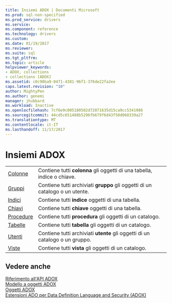 ```yaml
---
title: Insiemi ADOX | Documenti Microsoft
ms.prod: sql-non-specified
ms.prod_service: drivers
ms.service: 
ms.component: reference
ms.technology: drivers
ms.custom: 
ms.date: 01/19/2017
ms.reviewer: 
ms.suite: sql
ms.tgt_pltfrm: 
ms.topic: article
helpviewer_keywords:
- ADOX, collections
- collections [ADOX]
ms.assetid: c0c90ba9-0471-4381-96f1-376de22fa2ee
caps.latest.revision: "10"
author: MightyPen
ms.author: genemi
manager: jhubbard
ms.workload: Inactive
ms.openlocfilehash: 7cf6e9c005180502d72071635d15ca9cc5341986
ms.sourcegitcommit: 44cd5c651488b5296fb679f6d43f50d068339a27
ms.translationtype: MT
ms.contentlocale: it-IT
ms.lasthandoff: 11/17/2017
---
```

# <a name="adox-collections"></a>Insiemi ADOX
|||  
|-|-|  
|[Colonne](../../../ado/reference/adox-api/columns-collection-adox.md)|Contiene tutti **colonna** gli oggetti di una tabella, indice o chiave.|  
|[Gruppi](../../../ado/reference/adox-api/groups-collection-adox.md)|Contiene tutti archiviati **gruppo** gli oggetti di un catalogo o un utente.|  
|[Indici](../../../ado/reference/adox-api/indexes-collection-adox.md)|Contiene tutti **indice** oggetti di una tabella.|  
|[Chiavi](../../../ado/reference/adox-api/keys-collection-adox.md)|Contiene tutti **chiave** oggetti di una tabella.|  
|[Procedure](../../../ado/reference/adox-api/procedures-collection-adox.md)|Contiene tutti **procedura** gli oggetti di un catalogo.|  
|[Tabelle](../../../ado/reference/adox-api/tables-collection-adox.md)|Contiene tutti **tabella** gli oggetti di un catalogo.|  
|[Utenti](../../../ado/reference/adox-api/users-collection-adox.md)|Contiene tutti archiviati **utente** gli oggetti di un catalogo o un gruppo.|  
|[Viste](../../../ado/reference/adox-api/views-collection-adox.md)|Contiene tutti **vista** gli oggetti di un catalogo.|  
  
## <a name="see-also"></a>Vedere anche  
 [Riferimento all'API ADOX](../../../ado/reference/adox-api/adox-api-reference.md)   
 [Modello a oggetti ADOX](../../../ado/reference/adox-api/adox-object-model.md)   
 [Oggetti ADOX](../../../ado/reference/adox-api/adox-objects.md)   
 [Estensioni ADO per Data Definition Language and Security (ADOX)](../../../ado/guide/extensions/ado-extensions-for-data-definition-language-and-security-adox.md)
